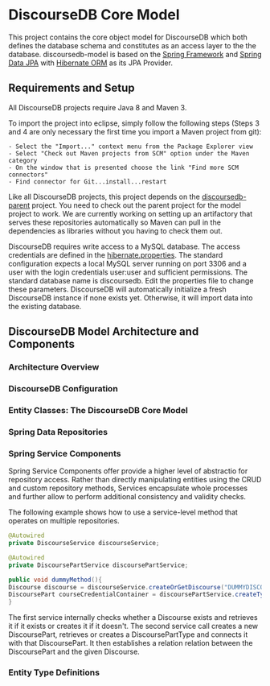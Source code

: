 # DiscourseDB Core Model
This project contains the core object model for DiscourseDB which both defines the database schema and constitutes as an access layer to the the database. discoursedb-model is based on the [Spring Framework](http://projects.spring.io/spring-framework/) and [Spring Data JPA](http://projects.spring.io/spring-data-jpa/) with [Hibernate ORM](http://hibernate.org/orm/) as its JPA Provider. 

## Requirements and Setup
All DiscourseDB projects require Java 8 and Maven 3.

To import the project into eclipse, simply follow the following steps (Steps 3 and 4 are only necessary the first time you import a Maven project from git):

```
- Select the "Import..." context menu from the Package Explorer view
- Select "Check out Maven projects from SCM" option under the Maven category
- On the window that is presented choose the link "Find more SCM connectors"
- Find connector for Git...install...restart
```

Like all DiscourseDB projects, this project depends on the [discoursedb-parent](https://github.com/DiscourseDB/discoursedb-parent) project. You need to check out the parent project for the model project to work. We are currently working on setting up an artifactory that serves these repositories automatically so Maven can pull in the dependencies as libraries without you having to check them out.

DiscourseDB requires write access to a MySQL database. The access credentials are defined in the [hibernate.properties](https://raw.githubusercontent.com/DiscourseDB/discoursedb-model/master/discoursedb-model/src/main/resources/hibernate.properties). The standard configuration expects a local MySQL server running on port 3306 and a user with the login credentials user:user and sufficient permissions. The standard database name is discoursedb. Edit the properties file to change these parameters. DiscourseDB will automatically initialize a fresh DiscourseDB instance if none exists yet. Otherwise, it will import data into the existing database.

## DiscourseDB Model Architecture and Components
### Architecture Overview
### DiscourseDB Configuration
### Entity Classes: The DiscourseDB Core Model
### Spring Data Repositories
### Spring Service Components
Spring Service Components offer provide a higher level of abstractio for repository access. Rather than directly manipulating entities using the CRUD and custom repository methods, Services encapsulate whole processes and further allow to perform additional consistency and validity checks.

The following example shows how to use a service-level method that operates on multiple repositories.

```java
@Autowired
private DiscourseService discourseService;

@Autowired
private DiscoursePartService discoursePartService;

public void dummyMethod(){
Discourse discourse = discourseService.createOrGetDiscourse("DUMMYDISCOURSE");
DiscoursePart courseCredentialContainer = discoursePartService.createTypedDiscoursePart(discourse,DiscoursePartTypes.FORUM);
}
```

The first service internally checks whether a Discourse exists and retrieves it if it exists or creates it if it doesn't.
The second service call creates a new DiscoursePart, retrieves or creates a DiscoursePartType and connects it with that DiscoursePart. It then establishes a relation relation between the DiscoursePart and the given Discourse.

### Entity Type Definitions
